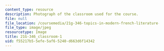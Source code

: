 ```yaml
---
content_type: resource
description: Photograph of the classroom used for the course.
file: null
file_location: /coursemedia/21g-346-topics-in-modern-french-literature-and-culture-north-america-through-french-eyes-spring-2014/f55217b55efe5af65240d663d6f14342_21G-346_classroom-1.jpg
file_type: image/jpeg
resourcetype: Image
title: 21G-346_classroom-1
uid: f55217b5-5efe-5af6-5240-d663d6f14342
---
```

